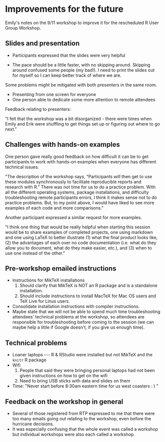 # Improvements for the future

Emily's notes on the 9/11 workshop to improve it for the rescheduled R User Group Workshop.

## Slides and presentation
+ Participants expressed that the slides were very helpful
- The pace should be a little faster, with no skipping around. Skipping around confused some people (my bad!). I need to print the slides out for myself so I can keep better track of where we are.

Some problems might be mitigated with both presenters in the same room.
- Presenting from one screen for everyone
- One person able to dedicate some more attention to remote attendees

Feedback relating to presenters:

"I felt that the workshop was a bit disorganized - there were times when Emily and Erik were shuffling to get things set up or figuring out where to go next."

## Challenges with hands-on examples

One person gave really good feedback on how difficult it can be to get participants to work with hands-on examples when everyone has different technical issues.

"The description of the workshop says, “Participants will then get to use these modules synchronously to facilitate reproducible reports and research with R.”  There was not time for us to do a practice problem.  With all the different operating systems, package installations, and difficulty troubleshooting remote participants errors, I think it makes sense not to do practice problems.  But, to my point above, I would have liked to see more examples of each code and more comparisons."

Another participant expressed a similar request for more examples.

"I think one thing that would be really helpful when starting this session would be to share examples of completed projects, one using markdown and one using LaTeX to better illustrate (1) what the final product looks like, (2) the advantages of each over no code documentation (i.e. what do they allow you to document, what do they make easier, etc.), and (3) when to use one instead of the other."

## Pre-workshop emailed instructions
- Instructions for MikTeX installations
  1. Should clarify that MikTeX is NOT an R package and is a standalone installation.
  1. Should include instructions to install MacTeX for Mac OS users and TeX Live for Linus users.
- Consolidate installation instructions with compiler instructions. 
- Maybe state that we will not be able to spend much time troubleshooting attendees' technical problems at the workshop, so attendees are responsible for troubleshooting before coming to the session (we can maybe help a little if Google doesn't, if you give us enough time).

## Technical problems
- Loaner laptops --- R & RStudio were installed but not MikTeX and the `knitr` R package
- Wifi
  1. People that said they were bringing personal laptops had not been given instructions on how to get on the wifi
  1. Need to bring USB sticks with data and slides on them
- Time: "Never start before 8:30am eastern time for us west coasters : ) "

## Feedback on the workshop in general

- Several of those registered from RTP expressed to me that there were too many emails going out relating to the workshop, even before the hurricane decisions.
- It was especially confusing that the whole event was called a workshop but individual workshops were also each called a workshop.
